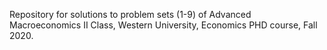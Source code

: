 Repository for solutions to problem sets (1-9) of Advanced Macroeconomics II Class, Western University, Economics PHD course, Fall 2020.
